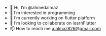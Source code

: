 - 👋 Hi, I’m @ahmedalmaz
- 👀 I’m interested in programming 
- 🌱 I’m currently working on flutter platform
- 💞️ I’m looking to collaborate on learnFlutter
- 📫 How to reach me a.almaz826@gmail.com

<!---
ahmedalmaz/ahmedalmaz is a ✨ special ✨ repository because its `README.md` (this file) appears on your GitHub profile.
You can click the Preview link to take a look at your changes.
--->
